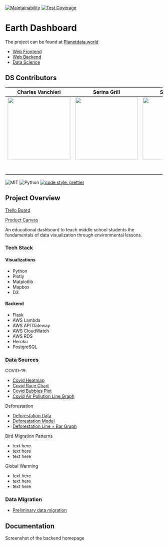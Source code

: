 [![Maintainability](https://api.codeclimate.com/v1/badges/89fe2c715447b3929eab/maintainability)](https://codeclimate.com/github/Lambda-School-Labs/earth-dashboard-ds/maintainability)
[![Test Coverage](https://api.codeclimate.com/v1/badges/89fe2c715447b3929eab/test_coverage)](https://codeclimate.com/github/Lambda-School-Labs/earth-dashboard-ds/test_coverage)

# Earth Dashboard

The project can be found at [Planetdata.world](planetdata.world)

- [Web Frontend](https://github.com/Lambda-School-Labs/earth-dashboard-fe)
- [Web Backend](https://github.com/Lambda-School-Labs/earth-dashboard-be)
- [Data Science](https://github.com/Lambda-School-Labs/earth-dashboard-ds)


## DS Contributors

|Charles Vanchieri|Serina Grill|Sean Hobin|      
| :-----------------------------------------------------------------------------------------------------------: | :-----------------------------------------------------------------------------------------------------------: | :-----------------------------------------------------------------------------------------------------------: |
|                      [<img src="https://github.com/CVanchieri/CVanchieri.github.io/blob/master/img/GeneralPortfolio/CVProfile2.jpg?raw=true" width = "200" />](https://github.com/CVanchieri)                       |                      [<img src="https://avatars1.githubusercontent.com/u/42048900?s=460&u=bc21df438fd5dad8ab1e15b57aaba82c6ff45856&v=4" width = "200" />](https://github.com/)                       |                      [<img src="https://abstractmonkey.github.io/img/avatar.jpg" width = "200" />](https://github.com/)                       |   
|                 [<img src="https://github.com/favicon.ico" width="15"> ](https://github.com/cvanchieri)                 |            [<img src="https://github.com/favicon.ico" width="15"> ](https://github.com/serinamarie)             |           [<img src="https://github.com/favicon.ico" width="15"> ](https://github.com/AbstractMonkey)            |    
| [ <img src="https://static.licdn.com/sc/h/al2o9zrvru7aqj8e1x2rzsrca" width="15"> ](https://www.linkedin.com/in/cvanchieri6/) | [ <img src="https://static.licdn.com/sc/h/al2o9zrvru7aqj8e1x2rzsrca" width="15"> ](https://www.linkedin.com/in/serinamarie) | [ <img src="https://static.licdn.com/sc/h/al2o9zrvru7aqj8e1x2rzsrca" width="15"> ](https://www.linkedin.com/) |

![MIT](https://img.shields.io/packagist/l/doctrine/orm.svg)
![Python](https://img.shields.io/static/v1?label=Py&message=Python3.7&color=Blue)
[![code style: prettier](https://img.shields.io/badge/code_style-prettier-ff69b4.svg?style=flat-square)](https://github.com/prettier/prettier)


## Project Overview

[Trello Board](https://trello.com/b/5gHETvxv/earth-dashboard)

[Product Canvas](https://www.notion.so/8bd1fb80a11447f9b3a2a4572bda7a33?v=bc7e5838ad224b978d81fc5946c29650)

An educational dashboard to teach middle school students the fundamentals of data visualization through environmental lessons.


### Tech Stack

#### Visualizations
- Python
- Plotly
- Matplotlib
- Mapbox
- D3

#### Backend
- Flask
- AWS Lambda
- AWS API Gateway
- AWS CloudWatch
- AWS RDS
- Heroku
- PostgreSQL


### Data Sources

COVID-19
- [Covid Heatmap](https://github.com/Lambda-School-Labs/earth-dashboard-ds/blob/master/Notebooks/COVID19API_DataVis2_CV.ipynb)
- [Covid Race Chart](https://github.com/Lambda-School-Labs/earth-dashboard-ds/blob/master/Notebooks/COVID19API_DataVis4_CV.ipynb)
- [Covid Bubbles Plot](https://github.com/Lambda-School-Labs/earth-dashboard-ds/blob/master/FLASK_RC1.2/application/templates/bubbles.html)
- [Covid Air Pollution Line Graph](https://github.com/Lambda-School-Labs/earth-dashboard-ds/blob/master/Notebooks/Air_Pollution_During_Quarantine.ipynb)

Deforestation
- [Deforestation Data](https://github.com/Lambda-School-Labs/earth-dashboard-ds/blob/master/Notebooks/DeforestationDataWrangle_RC2_CV.ipynb)
- [Deforestation Model](https://github.com/Lambda-School-Labs/earth-dashboard-ds/blob/master/Notebooks/DeforestationPredictionModel_RC2_CV.ipynb)
- [Deforestation Line + Bar Graph](https://github.com/Lambda-School-Labs/earth-dashboard-ds/blob/master/Notebooks/DeforestationDataVis_RC2_CV.ipynb)

Bird Migration Patterns
- text here
- text here
- text here

Global Warming
- text here
- text here
- text here

### Data Migration
- [Preliminary data migration](https://github.com/Lambda-School-Labs/earth-dashboard-ds/blob/master/Notebooks/Web_API_to_DB_Migration.ipynb)


## Documentation

Screenshot of the backend homepage
